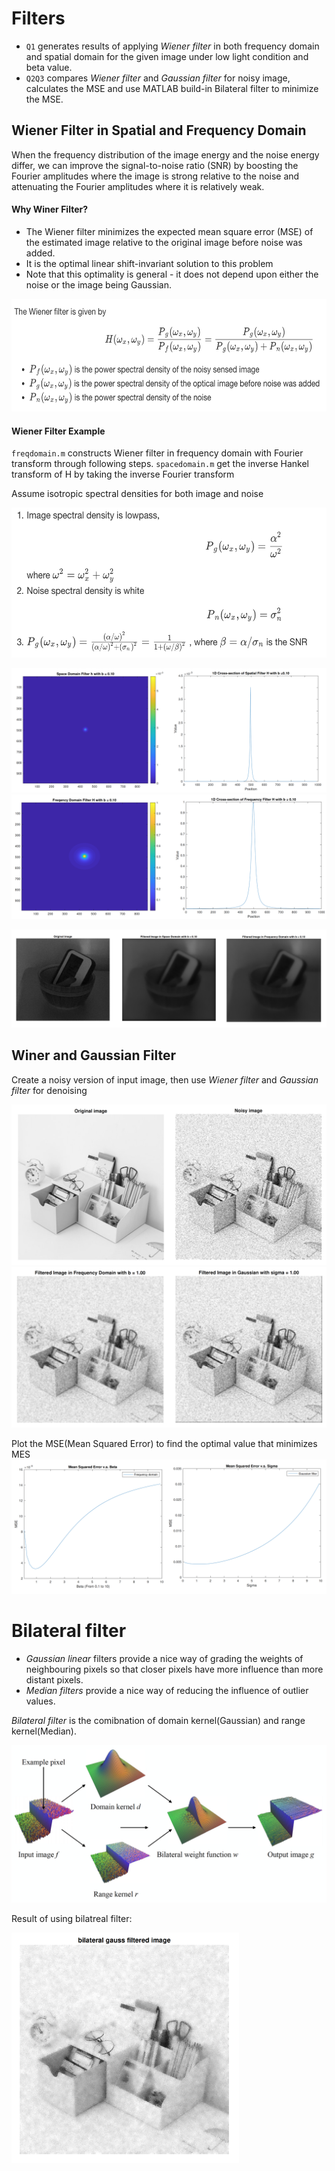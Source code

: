 # Filters
- `Q1` generates results of applying *Wiener filter* in both frequency domain and spatial domain for the given image under low light condition and beta value. 
- `Q2Q3` compares *Wiener filter* and *Gaussian filter* for noisy image, calculates the MSE and use MATLAB build-in Bilateral filter to minimize the MSE. 

## Wiener Filter in Spatial and Frequency Domain
When the frequency distribution of the image energy and the noise energy differ, we can improve the signal-to-noise ratio (SNR) by boosting the Fourier amplitudes where the image is strong relative to the noise and attenuating the Fourier amplitudes where it is relatively weak.

#### Why Winer Filter?
- The Wiener filter minimizes the expected mean square error (MSE) of the estimated image relative to the original image before noise was added.
- It is the optimal linear shift-invariant solution to this problem
- Note that this optimality is general - it does not depend upon either the noise or the image being Gaussian.
<img src="pics/wienerstep.png" alt="wienerstep"  width="606" height="180" />

#### Wiener Filter Example
`freqdomain.m` constructs Wiener filter in frequency domain with Fourier transform through following steps. 
`spacedomain.m` get the inverse Hankel transform of H by taking the inverse Fourier transform

Assume isotropic spectral densities for both image and noise

<img src="pics/wienerex.png" alt="wienerex"  width="560" height="240" />

![space](pics/cspace.png)
![freq](pics/cfreq.png)

![q1](pics/q1.png)

## Winer and Gaussian Filter
Create a noisy version of input image, then use *Wiener filter* and *Gaussian filter* for denoising

![q2](pics/q2.png)
![filters](pics/filters.png)

Plot the MSE(Mean Squared Error) to find the optimal value that minimizes MES
![mse](pics/mse.png)


# Bilateral filter
- *Gaussian linear* filters provide a nice way of grading the weights of neighbouring pixels so that closer pixels have more influence than more distant pixels.
- *Median filters* provide a nice way of reducing the influence of outlier values.

*Bilateral filter* is the comibnation of domain kernel(Gaussian) and range kernel(Median). 

![bilateralex](pics/bilateralex.png)

Result of using bilatreal filter: 

<img src="pics/bilateral.png" alt="bilateral"  width="364" height="369" /> <br/>
